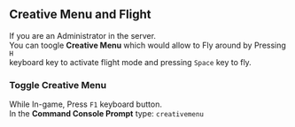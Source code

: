 ## Creative Menu and Flight

If you are an Administrator in the server.  
You can toogle **Creative Menu** which would allow to Fly around by Pressing `H`  
keyboard key to activate flight mode and pressing `Space` key to fly.  

### Toggle Creative Menu
While In-game, Press `F1` keyboard button.  
In the **Command Console Prompt** type: `creativemenu`
